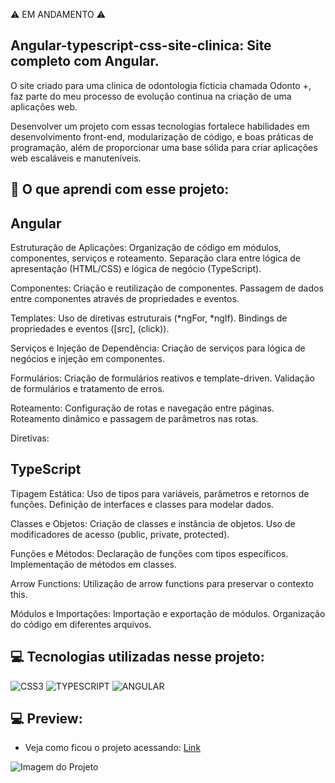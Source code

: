 ⚠️ EM ANDAMENTO ⚠️

## Angular-typescript-css-site-clinica: Site completo com Angular.

O site criado para uma clinica de odontologia ficticia chamada Odonto +, faz parte do meu processo de evolução continua na criação de uma aplicações web.

Desenvolver um projeto com essas tecnologias fortalece habilidades em desenvolvimento front-end, modularização de código, e boas práticas de programação, além de proporcionar uma base sólida para criar aplicações web escaláveis e manuteníveis.<br>

## 🤔 O que aprendi com esse projeto:

## Angular

Estruturação de Aplicações:
Organização de código em módulos, componentes, serviços e roteamento.
Separação clara entre lógica de apresentação (HTML/CSS) e lógica de negócio (TypeScript).

Componentes:
Criação e reutilização de componentes.
Passagem de dados entre componentes através de propriedades e eventos.

Templates:
Uso de diretivas estruturais (*ngFor, *ngIf).
Bindings de propriedades e eventos ([src], (click)).

Serviços e Injeção de Dependência:
Criação de serviços para lógica de negócios e injeção em componentes.

Formulários:
Criação de formulários reativos e template-driven.
Validação de formulários e tratamento de erros.

Roteamento:
Configuração de rotas e navegação entre páginas.
Roteamento dinâmico e passagem de parâmetros nas rotas.

Diretivas:

## TypeScript

Tipagem Estática:
Uso de tipos para variáveis, parâmetros e retornos de funções.
Definição de interfaces e classes para modelar dados.

Classes e Objetos:
Criação de classes e instância de objetos.
Uso de modificadores de acesso (public, private, protected).

Funções e Métodos:
Declaração de funções com tipos específicos.
Implementação de métodos em classes.

Arrow Functions:
Utilização de arrow functions para preservar o contexto this.

Módulos e Importações:
Importação e exportação de módulos.
Organização do código em diferentes arquivos.


## 💻 Tecnologias utilizadas nesse projeto:

<div style="display: inline_block">
  <img alt="CSS3" src="https://img.shields.io/badge/CSS3-1572B6?style=for-the-badge&logo=css3&logoColor=white">
  <img alt="TYPESCRIPT" src="https://img.shields.io/badge/TypeScript-007ACC?style=for-the-badge&logo=typescript&logoColor=white">
  <img alt="ANGULAR" src=" https://img.shields.io/badge/Angular-DD0031?style=for-the-badge&logo=angular&logoColor=white">

</div>

## 💻 Preview:
- Veja como ficou o projeto acessando: [Link]()
  
![Imagem do Projeto]()


